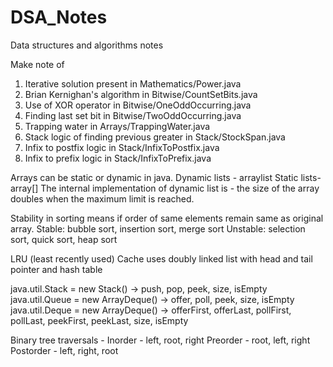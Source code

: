 # DSA_Notes
Data structures and algorithms notes

Make note of 
1. Iterative solution present in Mathematics/Power.java
2. Brian Kernighan's algorithm in Bitwise/CountSetBits.java
3. Use of XOR operator in Bitwise/OneOddOccurring.java
4. Finding last set bit in Bitwise/TwoOddOccurring.java
5. Trapping water in Arrays/TrappingWater.java
6. Stack logic of finding previous greater in Stack/StockSpan.java
7. Infix to postfix logic in Stack/InfixToPostfix.java
8. Infix to prefix logic in Stack/InfixToPrefix.java

Arrays can be static or dynamic in java. 
Dynamic lists - arraylist 
Static lists- array[]
The internal implementation of dynamic list is - the size of the array doubles when the maximum limit is reached.

Stability in sorting means if order of same elements remain same as original array.
Stable: bubble sort, insertion sort, merge sort
Unstable: selection sort, quick sort, heap sort

LRU (least recently used) Cache uses doubly linked list with head and tail pointer and hash table

java.util.Stack = new Stack() -> push, pop, peek, size, isEmpty
java.util.Queue = new ArrayDeque() -> offer, poll, peek, size, isEmpty
java.util.Deque = new ArrayDeque() -> offerFirst, offerLast, pollFirst, pollLast, peekFirst, peekLast, size, isEmpty

Binary tree traversals - 
Inorder - left, root, right
Preorder - root, left, right 
Postorder - left, right, root